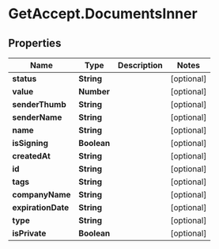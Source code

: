 # GetAccept.DocumentsInner

## Properties
Name | Type | Description | Notes
------------ | ------------- | ------------- | -------------
**status** | **String** |  | [optional] 
**value** | **Number** |  | [optional] 
**senderThumb** | **String** |  | [optional] 
**senderName** | **String** |  | [optional] 
**name** | **String** |  | [optional] 
**isSigning** | **Boolean** |  | [optional] 
**createdAt** | **String** |  | [optional] 
**id** | **String** |  | [optional] 
**tags** | **String** |  | [optional] 
**companyName** | **String** |  | [optional] 
**expirationDate** | **String** |  | [optional] 
**type** | **String** |  | [optional] 
**isPrivate** | **Boolean** |  | [optional] 
